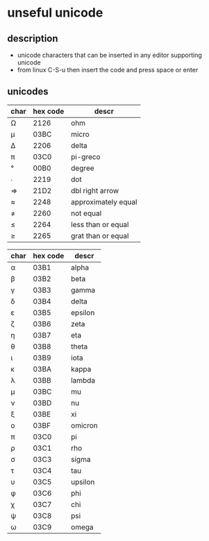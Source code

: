 # unseful unicode

## description

- unicode characters that can be inserted in any editor supporting unicode
- from linux C-S-u then insert the code and press space or enter

## unicodes

| char | hex code | descr |
|---|---|---|
| Ω | 2126 | ohm |
| μ | 03BC | micro |
| ∆ | 2206 | delta |
| π | 03C0 | pi-greco |
| ° | 00B0 | degree |
| ∙ | 2219 | dot |
| ⇒ | 21D2 | dbl right arrow |
| ≈ | 2248 | approximately equal |
| ≠ | 2260 | not equal |
| ≤ | 2264 | less than or equal |
| ≥ | 2265 | grat than or equal |

| char | hex code | descr |
|---|---|---|
| α | 03B1 | alpha |
| β | 03B2 | beta |
| γ | 03B3 | gamma |
| δ | 03B4 | delta |
| ε | 03B5 | epsilon |
| ζ | 03B6 | zeta |
| η | 03B7 | eta |
| θ | 03B8 | theta |
| ι | 03B9 | iota |
| κ | 03BA | kappa |
| λ | 03BB | lambda |
| μ | 03BC | mu |
| ν | 03BD | nu |
| ξ | 03BE | xi |
| ο | 03BF | omicron |
| π | 03C0 | pi |
| ρ | 03C1 | rho |
| σ | 03C3 | sigma |
| τ | 03C4 | tau |
| υ | 03C5 | upsilon |
| φ | 03C6 | phi |
| χ | 03C7 | chi |
| ψ | 03C8 | psi |
| ω | 03C9 | omega |
